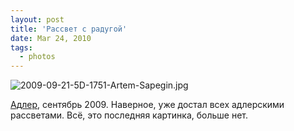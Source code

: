 ```yaml
---
layout: post
title: 'Рассвет с радугой'
date: Mar 24, 2010
tags:
  - photos
---
```


![2009-09-21-5D-1751-Artem-Sapegin.jpg](photo://327)

[Адлер](http://morning.photos/albums/zubova-schel/), сентябрь 2009. Наверное, уже достал всех адлерскими рассветами. Всё, это последняя картинка, больше нет.
